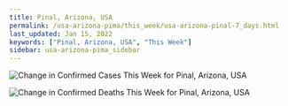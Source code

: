 ```yaml
---
title: Pinal, Arizona, USA
permalink: /usa-arizona-pima/this_week/usa-arizona-pinal-7_days.html
last_updated: Jan 15, 2022
keywords: ["Pinal, Arizona, USA", "This Week"]
sidebar: usa-arizona-pima_sidebar
---
```


![Change in Confirmed Cases This Week for Pinal, Arizona, USA](/covid_tracker/images/graphs/usa-arizona-pinal-delta_confirmed-7_days_graph.png)

![Change in Confirmed Deaths This Week for Pinal, Arizona, USA](/covid_tracker/images/graphs/usa-arizona-pinal-delta_deaths-7_days_graph.png)
